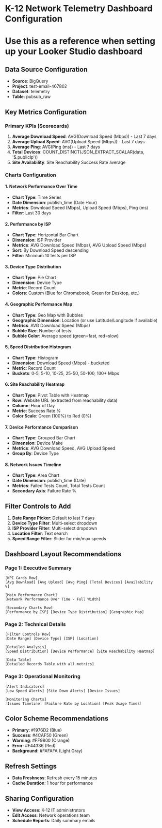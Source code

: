 # K-12 Network Telemetry Dashboard Configuration
# Use this as a reference when setting up your Looker Studio dashboard

## Data Source Configuration
- **Source**: BigQuery
- **Project**: test-email-467802  
- **Dataset**: telemetry
- **Table**: pubsub_raw

## Key Metrics Configuration

### Primary KPIs (Scorecards)
1. **Average Download Speed**: AVG(Download Speed (Mbps)) - Last 7 days
2. **Average Upload Speed**: AVG(Upload Speed (Mbps)) - Last 7 days  
3. **Average Ping**: AVG(Ping (ms)) - Last 7 days
4. **Total Devices**: COUNT_DISTINCT(JSON_EXTRACT_SCALAR(data, '$.publicIp'))
5. **Site Availability**: Site Reachability Success Rate average

### Charts Configuration

#### 1. Network Performance Over Time
- **Chart Type**: Time Series
- **Date Dimension**: publish_time (Date Hour)
- **Metrics**: Download Speed (Mbps), Upload Speed (Mbps), Ping (ms)
- **Filter**: Last 30 days

#### 2. Performance by ISP
- **Chart Type**: Horizontal Bar Chart
- **Dimension**: ISP Provider
- **Metrics**: AVG Download Speed (Mbps), AVG Upload Speed (Mbps)
- **Sort**: By Download Speed descending
- **Filter**: Minimum 10 tests per ISP

#### 3. Device Type Distribution  
- **Chart Type**: Pie Chart
- **Dimension**: Device Type
- **Metric**: Record Count
- **Colors**: Custom (Blue for Chromebook, Green for Desktop, etc.)

#### 4. Geographic Performance Map
- **Chart Type**: Geo Map with Bubbles
- **Geographic Dimension**: Location (or use Latitude/Longitude if available)
- **Metrics**: AVG Download Speed (Mbps)
- **Bubble Size**: Number of tests
- **Bubble Color**: Average speed (green=fast, red=slow)

#### 5. Speed Distribution Histogram
- **Chart Type**: Histogram
- **Dimension**: Download Speed (Mbps) - bucketed
- **Metric**: Record Count
- **Buckets**: 0-5, 5-10, 10-25, 25-50, 50-100, 100+ Mbps

#### 6. Site Reachability Heatmap
- **Chart Type**: Pivot Table with Heatmap
- **Row**: Website URL (extracted from reachability data)
- **Column**: Hour of Day
- **Metric**: Success Rate %
- **Color Scale**: Green (100%) to Red (0%)

#### 7. Device Performance Comparison
- **Chart Type**: Grouped Bar Chart
- **Dimension**: Device Make
- **Metrics**: AVG Download Speed, AVG Upload Speed
- **Group By**: Device Type

#### 8. Network Issues Timeline
- **Chart Type**: Area Chart
- **Date Dimension**: publish_time (Date)
- **Metrics**: Failed Tests Count, Total Tests Count
- **Secondary Axis**: Failure Rate %

## Filter Controls to Add
1. **Date Range Picker**: Default to last 7 days
2. **Device Type Filter**: Multi-select dropdown
3. **ISP Provider Filter**: Multi-select dropdown  
4. **Location Filter**: Text search
5. **Speed Range Filter**: Slider for min/max speeds

## Dashboard Layout Recommendations

### Page 1: Executive Summary
```
[KPI Cards Row]
[Avg Download] [Avg Upload] [Avg Ping] [Total Devices] [Availability %]

[Main Performance Chart]
[Network Performance Over Time - Full Width]

[Secondary Charts Row]  
[Performance by ISP] [Device Type Distribution] [Geographic Map]
```

### Page 2: Technical Details
```
[Filter Controls Row]
[Date Range] [Device Type] [ISP] [Location]

[Detailed Analysis]
[Speed Distribution] [Device Performance] [Site Reachability Heatmap]

[Data Table]
[Detailed Records Table with all metrics]
```

### Page 3: Operational Monitoring
```
[Alert Indicators]
[Low Speed Alerts] [Site Down Alerts] [Device Issues]

[Monitoring Charts]
[Issues Timeline] [Failure Rate by Location] [Peak Usage Times]
```

## Color Scheme Recommendations
- **Primary**: #1976D2 (Blue)
- **Success**: #4CAF50 (Green)  
- **Warning**: #FF9800 (Orange)
- **Error**: #F44336 (Red)
- **Background**: #FAFAFA (Light Gray)

## Refresh Settings
- **Data Freshness**: Refresh every 15 minutes
- **Cache Duration**: 1 hour for performance

## Sharing Configuration
- **View Access**: K-12 IT administrators
- **Edit Access**: Network operations team
- **Schedule Reports**: Daily summary emails
